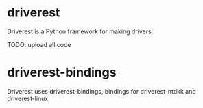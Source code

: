 # driverest
Driverest is a Python framework for making drivers

TODO: upload all code

# driverest-bindings

Driverest uses driverest-bindings, bindings for driverest-ntdkk and driverest-linux
